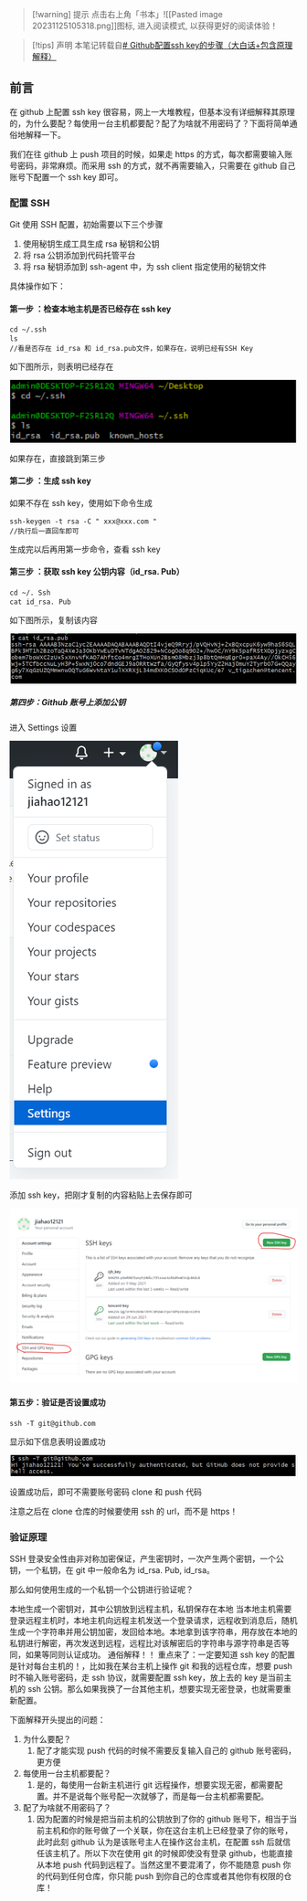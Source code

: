 
>[!warning] 提示
>点击右上角「书本」![[Pasted image 20231125105318.png]]图标, 进入阅读模式, 以获得更好的阅读体验！

>[!tips] 声明
>本笔记转载自[# Github配置ssh key的步骤（大白话+包含原理解释）](https://blog.csdn.net/weixin_42310154/article/details/118340458)

## 前言

在 github 上配置 ssh key 很容易，网上一大堆教程，但基本没有详细解释其原理的，为什么要配？每使用一台主机都要配？配了为啥就不用密码了？下面将简单通俗地解释一下。

我们在往 github 上 push 项目的时候，如果走 https 的方式，每次都需要输入账号密码，非常麻烦。而采用 ssh 的方式，就不再需要输入，只需要在 github 自己账号下配置一个 ssh key 即可。

### 配置 SSH

Git 使用 SSH 配置，初始需要以下三个步骤
1. 使用秘钥生成工具生成 rsa 秘钥和公钥 
2. 将 rsa 公钥添加到代码托管平台
3. 将 rsa 秘钥添加到 ssh-agent 中，为 ssh client 指定使用的秘钥文件

具体操作如下：

#### 第一步 ：检查本地主机是否已经存在 ssh key

```console
cd ~/.ssh
ls
//看是否存在 id_rsa 和 id_rsa.pub文件，如果存在，说明已经有SSH Key
```

如下图所示，则表明已经存在

![](https://raw.githubusercontent.com/Nekasu/Blog_pics/main/20240419114410.png)

如果存在，直接跳到第三步

#### 第二步 ：生成 ssh key

如果不存在 ssh key，使用如下命令生成

```console
ssh-keygen -t rsa -C " xxx@xxx.com "
//执行后一直回车即可
```

生成完以后再用第一步命令，查看 ssh key

#### 第三步 ：获取 ssh key 公钥内容（id_rsa. Pub）

```console
cd ~/. Ssh
cat id_rsa. Pub
```

如下图所示，复制该内容

![](https://raw.githubusercontent.com/Nekasu/Blog_pics/main/20240419114517.png)

##### 第四步：Github 账号上添加公钥

进入 Settings 设置

![](https://raw.githubusercontent.com/Nekasu/Blog_pics/main/20240419114533.png)

添加 ssh key，把刚才复制的内容粘贴上去保存即可

![](https://raw.githubusercontent.com/Nekasu/Blog_pics/main/20240419114548.png)

#### 第五步：验证是否设置成功

```console
ssh -T git@github.com
```

显示如下信息表明设置成功

![](https://raw.githubusercontent.com/Nekasu/Blog_pics/main/20240419114618.png)

设置成功后，即可不需要账号密码 clone 和 push 代码

注意之后在 clone 仓库的时候要使用 ssh 的 url，而不是 https！

### 验证原理

SSH 登录安全性由非对称加密保证，产生密钥时，一次产生两个密钥，一个公钥，一个私钥，在 git 中一般命名为 id_rsa. Pub, id_rsa。

那么如何使用生成的一个私钥一个公钥进行验证呢？

本地生成一个密钥对，其中公钥放到远程主机，私钥保存在本地
当本地主机需要登录远程主机时，本地主机向远程主机发送一个登录请求，远程收到消息后，随机生成一个字符串并用公钥加密，发回给本地。本地拿到该字符串，用存放在本地的私钥进行解密，再次发送到远程，远程比对该解密后的字符串与源字符串是否等同，如果等同则认证成功。
通俗解释！！
重点来了：一定要知道 ssh key 的配置是针对每台主机的！，比如我在某台主机上操作 git 和我的远程仓库，想要 push 时不输入账号密码，走 ssh 协议，就需要配置 ssh key，放上去的 key 是当前主机的 ssh 公钥。那么如果我换了一台其他主机，想要实现无密登录，也就需要重新配置。

下面解释开头提出的问题：
1. 为什么要配？
	1. 配了才能实现 push 代码的时候不需要反复输入自己的 github 账号密码，更方便
2. 每使用一台主机都要配？
	1. 是的，每使用一台新主机进行 git 远程操作，想要实现无密，都需要配置。并不是说每个账号配一次就够了，而是每一台主机都需要配。
3. 配了为啥就不用密码了？
	1. 因为配置的时候是把当前主机的公钥放到了你的 github 账号下，相当于当前主机和你的账号做了一个关联，你在这台主机上已经登录了你的账号，此时此刻 github 认为是该账号主人在操作这台主机，在配置 ssh 后就信任该主机了。所以下次在使用 git 的时候即使没有登录 github，也能直接从本地 push 代码到远程了。当然这里不要混淆了，你不能随意 push 你的代码到任何仓库，你只能 push 到你自己的仓库或者其他你有权限的仓库！